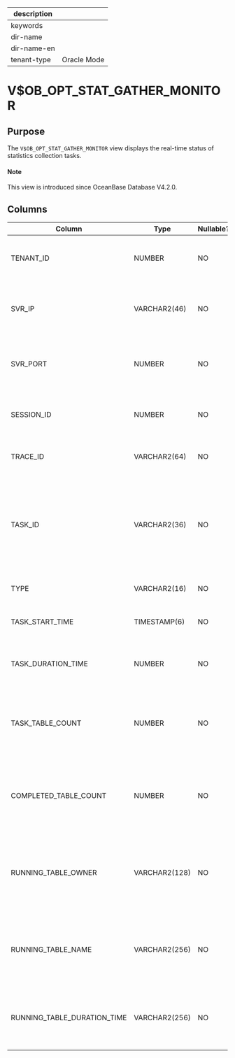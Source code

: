 |description||
|---|---|
|keywords||
|dir-name||
|dir-name-en||
|tenant-type|Oracle Mode|

# V$OB_OPT_STAT_GATHER_MONITOR

## Purpose

The `V$OB_OPT_STAT_GATHER_MONITOR` view displays the real-time status of statistics collection tasks. 

<main id="notice" type='explain'>
  <h4>Note</h4>
  <p>This view is introduced since OceanBase Database V4.2.0. </p>
</main>

## Columns

| **Column** | **Type** | **Nullable?** | **Description** |
| --- | --- | --- | --- |
| TENANT_ID | NUMBER | NO | The ID of the tenant to which the collection task belongs. |
| SVR_IP | VARCHAR2(46) | NO | The IP address of the OBServer node where the collection task resides. |
| SVR_PORT | NUMBER | NO | The port number of the OBServer node where the collection task resides. |
| SESSION_ID | NUMBER | NO | The ID of the session to which the collection task belongs. |
| TRACE_ID | VARCHAR2(64) | NO | The ID of the trace to which the collection task belongs. |
| TASK_ID | VARCHAR2(36) | NO | The ID of the collection task, which is generated based on the universally unique identifier (UUID) and is globally unique. |
| TYPE | VARCHAR2(16) | NO | The type of the collection task. |
| TASK_START_TIME | TIMESTAMP(6) | NO | The start time of the collection task. |
| TASK_DURATION_TIME | NUMBER | NO | The duration of the collection task, in microseconds. |
| TASK_TABLE_COUNT | NUMBER | NO | The number of tables whose statistics need to be collected by the collection task. |
| COMPLETED_TABLE_COUNT | NUMBER | NO | The number of tables whose statistics have been collected by the collection task. |
| RUNNING_TABLE_OWNER | VARCHAR2(128) | NO | The username of the owner of the table whose statistics are being collected by the collection task. |
| RUNNING_TABLE_NAME | VARCHAR2(256) | NO | The name of the table whose statistics are being collected by the collection task. |
| RUNNING_TABLE_DURATION_TIME | VARCHAR2(256) | NO | The duration that has been taken by the collection task to collect statistics of the table. |
